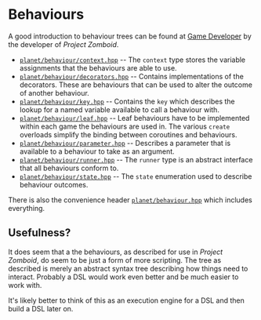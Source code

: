 # Behaviours

A good introduction to behaviour trees can be found at [Game Developer](https://www.gamedeveloper.com/programming/behavior-trees-for-ai-how-they-work) by the developer of _Project Zomboid_.

* [`planet/behaviour/context.hpp`](./context.hpp) -- The `context` type stores the variable assignments that the behaviours are able to use.
* [`planet/behaviour/decorators.hpp`](./decorators.hpp) -- Contains implementations of the decorators. These are behaviours that can be used to alter the outcome of another behaviour.
* [`planet/behaviour/key.hpp`](./key.hpp) -- Contains the `key` which describes the lookup for a named variable available to call a behaviour with.
* [`planet/behaviour/leaf.hpp`](./leaf.hpp) -- Leaf behaviours have to be implemented within each game the behaviours are used in. The various `create` overloads simplify the binding between coroutines and behaviours.
* [`planet/behaviour/parameter.hpp`](./parameter.hpp) -- Describes a parameter that is available to a behaviour to take as an argument.
* [`planet/behaviour/runner.hpp`](./runner.hpp) -- The `runner` type is an abstract interface that all behaviours conform to.
* [`planet/behaviour/state.hpp`](./state.hpp) -- The `state` enumeration used to describe behaviour outcomes.

There is also the convenience header [`planet/behaviour.hpp`](../behaviour.hpp) which includes everything.


## Usefulness?

It does seem that a the behaviours, as described for use in _Project Zomboid_, do seem to be just a form of more scripting. The tree as described is merely an abstract syntax tree describing how things need to interact. Probably a DSL would work even better and be much easier to work with.

It's likely better to think of this as an execution engine for a DSL and then build a DSL later on.

